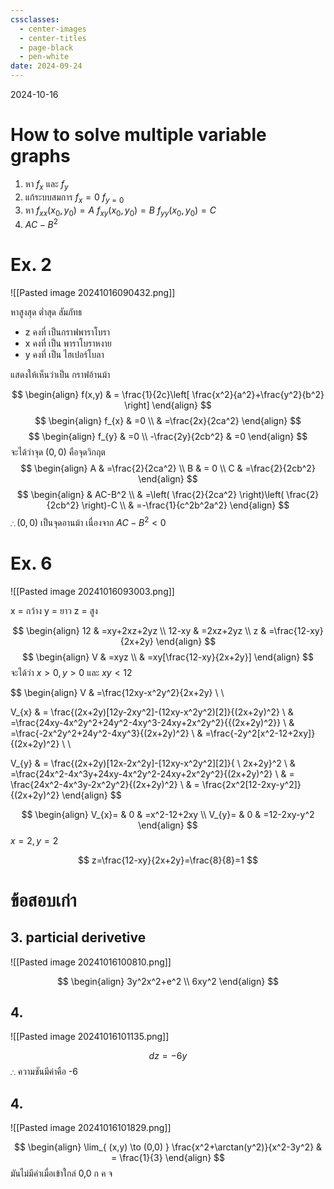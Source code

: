 ```yaml
---
cssclasses:
  - center-images
  - center-titles
  - page-black
  - pen-white
date: 2024-09-24
---
```

2024-10-16

# How to solve multiple variable graphs

1. หา $f_{x}$ และ $f_{y}$
2. แก้ระบบสมการ $f_{x}=0$ $f_{y=0}$
3. หา $f_{xx}(x_{0},y_{0})=A$ $f_{xy}(x_{0},y_{0})=B$ $f_{yy}(x_{0},y_{0})=C$
4. $AC-B^2$

# Ex. 2

![[Pasted image 20241016090432.png]]

หาสูงสุด ต่ำสุด สัมภัทธ

- z คงที่ เป็นกราฟพาราโบรา
- x คงที่ เป็น พาราโบราหงาย
- y คงที่ เป็น ไฮเปอร์โบลา

แสดงให้เห็นว่าเป็น กราฟอ้านม้า

$$
\begin{align}
f(x,y) & = \frac{1}{2c}\left[ \frac{x^2}{a^2}+\frac{y^2}{b^2} \right]
\end{align}
$$
$$
\begin{align}
f_{x} & =0 \\
 & =\frac{2x}{2ca^2}
\end{align}
$$
$$
\begin{align}
f_{y} & =0 \\
 -\frac{2y}{2cb^2} & =0
\end{align}
$$
จะได้ว่าจุด $(0,0)$ คือจุดวิกฤต
$$
\begin{align}
A & =\frac{2}{2ca^2} \\
B & = 0 \\
C & =\frac{2}{2cb^2}
\end{align}
$$
$$
\begin{align}
 & AC-B^2 \\
 & =\left( \frac{2}{2ca^2} \right)\left( \frac{2}{2cb^2} \right)-C \\
 & =-\frac{1}{c^2b^2a^2}
\end{align}
$$
$\therefore (0,0) \text{ เป็นจุดอานม้า เนื่องจาก } AC-B^2<0$


# Ex. 6

![[Pasted image 20241016093003.png]]

x = กว้าง
y = ยาว
z = สูง

$$
\begin{align}
12 & =xy+2xz+2yz \\
12-xy & =2xz+2yz \\
z & =\frac{12-xy}{2x+2y}
\end{align}
$$
$$
\begin{align}
V & =xyz \\
 & =xy[\frac{12-xy}{2x+2y}]
\end{align}
$$
จะได้ว่า $x>0,y>0$ และ $xy<12$

$$
\begin{align}
V & =\frac{12xy-x^2y^2}{2x+2y} \\ \\

V_{x}  & = \frac{(2x+2y)[12y-2xy^2]-(12xy-x^2y^2)[2]}{(2x+2y)^2} \\
 & =\frac{24xy-4x^2y^2+24y^2-4xy^3-24xy+2x^2y^2}{{(2x+2y)^2}} \\
 & =\frac{-2x^2y^2+24y^2-4xy^3}{(2x+2y)^2} \\
 & =\frac{-2y^2[x^2-12+2xy]}{(2x+2y)^2} \\ \\

V_{y} & = \frac{(2x+2y)[12x-2x^2y]-[12xy-x^2y^2][2]}{ \\
2x+2y}^2 \\
 & =\frac{24x^2-4x^3y+24xy-4x^2y^2-24xy+2x^2y^2}{(2x+2y)^2} \\
 & = \frac{24x^2-4x^3y-2x^2y^2}{(2x+2y)^2} \\
 & = \frac{2x^2[12-2xy-y^2]}{(2x+2y)^2}
\end{align}
$$

$$
\begin{align}
V_{x}= & 0 & =x^2-12+2xy \\
V_{y}= & 0 & =12-2xy-y^2
\end{align}
$$
$x=2,y=2$

$$
z=\frac{12-xy}{2x+2y}=\frac{8}{8}=1
$$
# ข้อสอบเก่า

## 3. particial derivetive
![[Pasted image 20241016100810.png]]

$$
\begin{align}
3y^2x^2+e^2 \\
6xy^2
\end{align}
$$

## 4.
![[Pasted image 20241016101135.png]]

$$
dz=-6y
$$
$\therefore$ ความชันมีค่าคือ -6

## 4.

![[Pasted image 20241016101829.png]]

$$
\begin{align}
\lim_{ (x,y) \to (0,0) } \frac{x^2+\arctan(y^2)}{x^2-3y^2} & = \frac{1}{3}
\end{align}
$$
มันไม่มีค่าเมื่อเข้าใกล่ 0,0
ก ค จ